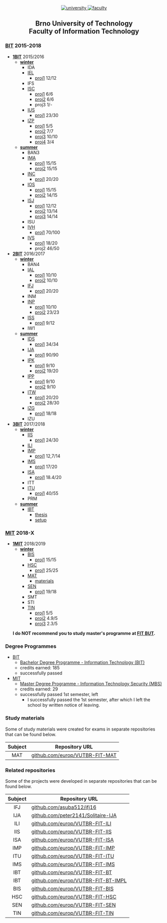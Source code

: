 <div align="center">
	<a href="https://www.vutbr.cz/en/">
		<img src="https://img.shields.io/badge/university-Brno%20University%20of%20Technology-e4002b.svg" alt="university">
	</a>
	<a href="http://www.fit.vutbr.cz/.en">
		<img src="https://img.shields.io/badge/faculty-Faculty%20of%20Information%20Technology-00a9e0.svg" alt="faculty">
	</a>
</div>

<h2 align="center">
	Brno University of Technology<br>Faculty of Information Technology
</h2>

### [BIT](https://github.com/europ/VUTBR-FIT/tree/master/BIT) 2015-2018
* **[1BIT](https://github.com/europ/VUTBR-FIT/tree/master/BIT/1BIT)** 2015/2016
	* **[winter](https://github.com/europ/VUTBR-FIT/tree/master/BIT/1BIT/winter)**
		* IDA
		* [IEL](https://github.com/europ/VUTBR-FIT/tree/master/BIT/1BIT/winter/IEL)
			* [proj1](https://github.com/europ/VUTBR-FIT/tree/master/BIT/1BIT/winter/IEL/proj1) 12/12
		* IFS
		* [ISC](https://github.com/europ/VUTBR-FIT/tree/master/BIT/1BIT/winter/ISC)
			* [proj1](https://github.com/europ/VUTBR-FIT/tree/master/BIT/1BIT/winter/ISC/proj1) 6/6
			* [proj2](https://github.com/europ/VUTBR-FIT/tree/master/BIT/1BIT/winter/ISC/proj2) 6/6
			* proj3 1/-
		* [IUS](https://github.com/europ/VUTBR-FIT/tree/master/BIT/1BIT/winter/IUS)
			* [proj1](https://github.com/europ/VUTBR-FIT/tree/master/BIT/1BIT/winter/IUS/proj1) 23/30
		* [IZP](https://github.com/europ/VUTBR-FIT/tree/master/BIT/1BIT/winter/IZP)
			* [proj1](https://github.com/europ/VUTBR-FIT/tree/master/BIT/1BIT/winter/IZP/proj1) 5/5
			* [proj2](https://github.com/europ/VUTBR-FIT/tree/master/BIT/1BIT/winter/IZP/proj2) 7/7
			* [proj3](https://github.com/europ/VUTBR-FIT/tree/master/BIT/1BIT/winter/IZP/proj3) 10/10
			* [proj4](https://github.com/europ/VUTBR-FIT/tree/master/BIT/1BIT/winter/IZP/proj4) 3/4
	* **[summer](https://github.com/europ/VUTBR-FIT/tree/master/BIT/1BIT/summer)**
		* BAN3
		* [IMA](https://github.com/europ/VUTBR-FIT/tree/master/BIT/1BIT/summer/IMA)
			* [proj1](https://github.com/europ/VUTBR-FIT/tree/master/BIT/1BIT/summer/IMA/proj1) 15/15
			* [proj2](https://github.com/europ/VUTBR-FIT/tree/master/BIT/1BIT/summer/IMA/proj2) 15/15
		* [INC](https://github.com/europ/VUTBR-FIT/tree/master/BIT/1BIT/summer/INC)
			* [proj1](https://github.com/europ/VUTBR-FIT/tree/master/BIT/1BIT/summer/INC/proj1) 20/20
		* [IOS](https://github.com/europ/VUTBR-FIT/tree/master/BIT/1BIT/summer/IOS)
			* [proj1](https://github.com/europ/VUTBR-FIT/tree/master/BIT/1BIT/summer/IOS/proj1) 15/15
			* [proj2](https://github.com/europ/VUTBR-FIT/tree/master/BIT/1BIT/summer/IOS/proj2) 14/15
		* [ISJ](https://github.com/europ/VUTBR-FIT/tree/master/BIT/1BIT/summer/ISJ)
			* [proj1](https://github.com/europ/VUTBR-FIT/tree/master/BIT/1BIT/summer/ISJ/proj1) 12/12
			* [proj2](https://github.com/europ/VUTBR-FIT/tree/master/BIT/1BIT/summer/ISJ/proj2) 13/14
			* [proj3](https://github.com/europ/VUTBR-FIT/tree/master/BIT/1BIT/summer/ISJ/proj3) 14/14
		* ISU
		* [IVH](https://github.com/europ/VUTBR-FIT/tree/master/BIT/1BIT/summer/IVH)
			* [proj1](https://github.com/europ/VUTBR-FIT/tree/master/BIT/1BIT/summer/IVH/proj1) 70/100
		* [IVS](https://github.com/europ/VUTBR-FIT/tree/master/BIT/1BIT/summer/IVS)
			* [proj1](https://github.com/europ/VUTBR-FIT/tree/master/BIT/1BIT/summer/IVS/proj1) 18/20
			* proj2 46/50
* **[2BIT](https://github.com/europ/VUTBR-FIT/tree/master/BIT/2BIT)** 2016/2017
	* **[winter](https://github.com/europ/VUTBR-FIT/tree/master/BIT/2BIT/winter)**
		* BAN4
		* [IAL](https://github.com/europ/VUTBR-FIT/tree/master/BIT/2BIT/winter/IAL)
			* [proj1](https://github.com/europ/VUTBR-FIT/tree/master/BIT/2BIT/winter/IAL/proj1) 10/10
			* [proj2](https://github.com/europ/VUTBR-FIT/tree/master/BIT/2BIT/winter/IAL/proj2) 10/10
		* [IFJ](https://github.com/europ/VUTBR-FIT/tree/master/BIT/2BIT/winter/IFJ)
			* [proj1](https://github.com/europ/VUTBR-FIT/tree/master/BIT/2BIT/winter/IFJ/proj1) 20/20
		* INM
		* [INP](https://github.com/europ/VUTBR-FIT/tree/master/BIT/2BIT/winter/INP)
			* [proj1](https://github.com/europ/VUTBR-FIT/tree/master/BIT/2BIT/winter/INP/proj1) 10/10
			* [proj2](https://github.com/europ/VUTBR-FIT/tree/master/BIT/2BIT/winter/INP/proj2) 23/23
		* [ISS](https://github.com/europ/VUTBR-FIT/tree/master/BIT/2BIT/winter/ISS)
			* [proj1](https://github.com/europ/VUTBR-FIT/tree/master/BIT/2BIT/winter/ISS/proj1) 9/12
		* IW1
	* **[summer](https://github.com/europ/VUTBR-FIT/tree/master/BIT/2BIT/summer)**
		* [IDS](https://github.com/europ/VUTBR-FIT/tree/master/BIT/2BIT/summer/IDS)
			* [proj1](https://github.com/europ/VUTBR-FIT/tree/master/BIT/2BIT/summer/IDS/proj1) 34/34
		* [IJA](https://github.com/europ/VUTBR-FIT/tree/master/BIT/2BIT/summer/IJA)
			* [proj1](https://github.com/europ/VUTBR-FIT/tree/master/BIT/2BIT/summer/IJA/proj1) 90/90
		* [IPK](https://github.com/europ/VUTBR-FIT/tree/master/BIT/2BIT/summer/IPK)
			* [proj1](https://github.com/europ/VUTBR-FIT/tree/master/BIT/2BIT/summer/IPK/proj1) 9/10
			* [proj2](https://github.com/europ/VUTBR-FIT/tree/master/BIT/2BIT/summer/IPK/proj2) 19/20
		* [IPP](https://github.com/europ/VUTBR-FIT/tree/master/BIT/2BIT/summer/IPP)
			* [proj1](https://github.com/europ/VUTBR-FIT/tree/master/BIT/2BIT/summer/IPP/proj1) 9/10
			* [proj2](https://github.com/europ/VUTBR-FIT/tree/master/BIT/2BIT/summer/IPP/proj2) 9/10
		* [ITW](https://github.com/europ/VUTBR-FIT/tree/master/BIT/2BIT/summer/ITW)
			* [proj1](https://github.com/europ/VUTBR-FIT/tree/master/BIT/2BIT/summer/ITW/proj1) 20/20
			* [proj2](https://github.com/europ/VUTBR-FIT/tree/master/BIT/2BIT/summer/ITW/proj2) 28/30
		* [IZG](https://github.com/europ/VUTBR-FIT/tree/master/BIT/2BIT/summer/IZG)
			* [proj1](https://github.com/europ/VUTBR-FIT/tree/master/BIT/2BIT/summer/IZG/proj1) 18/18
		* IZU
* **[3BIT](https://github.com/europ/VUTBR-FIT/tree/master/BIT/3BIT)** 2017/2018
	* **[winter](https://github.com/europ/VUTBR-FIT/tree/master/BIT/3BIT/winter)**
		* [IIS](https://github.com/europ/VUTBR-FIT/tree/master/BIT/3BIT/winter/IIS)
			* [proj1](https://github.com/europ/VUTBR-FIT-IIS) 24/30
		* [ILI](https://github.com/europ/VUTBR-FIT/tree/master/BIT/3BIT/winter/ILI)
		* [IMP](https://github.com/europ/VUTBR-FIT/tree/master/BIT/3BIT/winter/IMP)
			* [proj1](https://github.com/europ/VUTBR-FIT-IMP) 12,7/14
		* [IMS](https://github.com/europ/VUTBR-FIT/tree/master/BIT/3BIT/winter/IMS)
			* [proj1](https://github.com/europ/VUTBR-FIT-IMS) 17/20
		* [ISA](https://github.com/europ/VUTBR-FIT/tree/master/BIT/3BIT/winter/ISA)
			* [proj1](https://github.com/europ/VUTBR-FIT-ISA) 18.4/20
		* ITT
		* [ITU](https://github.com/europ/VUTBR-FIT/tree/master/BIT/3BIT/winter/ITU)
			* [proj1](https://github.com/europ/VUTBR-FIT-ITU) 40/55
		* PRM
	* **[summer](https://github.com/europ/VUTBR-FIT/tree/master/BIT/3BIT/summer)**
		* [IBT](https://github.com/europ/VUTBR-FIT/tree/master/BIT/3BIT/summer/IBT)
			* [thesis](https://github.com/europ/VUTBR-FIT-BT)
			* [setup](https://github.com/europ/VUTBR-FIT-BT-IMPL)

### [MIT](https://github.com/europ/VUTBR-FIT/tree/master/MIT) 2018-X
* **[1MIT](https://github.com/europ/VUTBR-FIT/tree/master/MIT/1MIT)** 2018/2019
	* **[winter](https://github.com/europ/VUTBR-FIT/tree/master/MIT/1MIT/winter)**
		* [BIS](https://github.com/europ/VUTBR-FIT/tree/master/MIT/1MIT/winter/BIS)
			* [proj1](https://github.com/europ/VUTBR-FIT-BIS) 15/15
		* [HSC](https://github.com/europ/VUTBR-FIT/tree/master/MIT/1MIT/winter/HSC)
			* [proj1](https://github.com/europ/VUTBR-FIT-HSC) 25/25
		* [MAT](https://github.com/europ/VUTBR-FIT/tree/master/MIT/1MIT/winter/MAT)
			* [materials](https://github.com/europ/VUTBR-FIT-MAT/)
		* [SEN](https://github.com/europ/VUTBR-FIT/tree/master/MIT/1MIT/winter/SEN)
			* [proj1](https://github.com/europ/VUTBR-FIT-SEN) 19/18
		* SMT
		* STI
		* [TIN](https://github.com/europ/VUTBR-FIT/tree/master/MIT/1MIT/winter/TIN)
			* [proj1](https://github.com/europ/VUTBR-FIT-TIN) 5/5
			* [proj2](https://github.com/europ/VUTBR-FIT-TIN) 4.9/5
			* [proj3](https://github.com/europ/VUTBR-FIT-TIN) 2.3/5

<div align="center">
	<strong>
		I do NOT recommend you to study master's programme at <a href="http://www.fit.vutbr.cz/">FIT BUT</a>.
	</strong>
</div>

### Degree Programmes
* [BIT](#bit-2015-2018)
	* [Bachelor Degree Programme - Information Technology (BIT)](http://www.fit.vutbr.cz/study/bc/stplan-l.php?id=194)
	* credits earned: 185
  * successfully passed
* [MIT](#mit-2018-X)
	* [Master Degree Programme - Information Technology Security (MBS)](http://www.fit.vutbr.cz/study/msc/stplan-l.php?id=216)
	* credits earned: 29
  * successfully passed 1st semester, left
    * I successfully passed the 1st semester, after which I left the school by written notice of leaving.

### Study materials
Some of study materials were created for exams in separate repositories that can be found below.

| Subject | Repository URL                                                           |
| :-----: | ------------------------------------------------------------------------ |
| MAT     | [github.com/europ/VUTBR-FIT-MAT](https://github.com/europ/VUTBR-FIT-MAT) |

### Related repositories
Some of the projects were developed in separate repositories that can be found below.

| Subject | Repository URL                                                                   |
| :-----: | -------------------------------------------------------------------------------- |
| IFJ     | [github.com/asuba512/ifj16](https://github.com/asuba512/ifj16)                   |
| IJA     | [github.com/peter2141/Solitaire-IJA](https://github.com/peter2141/Solitaire-IJA) |
| ILI     | [github.com/europ/VUTBR-FIT-ILI](https://github.com/europ/VUTBR-FIT-ILI)         |
| IIS     | [github.com/europ/VUTBR-FIT-IIS](https://github.com/europ/VUTBR-FIT-IIS)         |
| ISA     | [github.com/europ/VUTBR-FIT-ISA](https://github.com/europ/VUTBR-FIT-ISA)         |
| IMP     | [github.com/europ/VUTBR-FIT-IMP](https://github.com/europ/VUTBR-FIT-IMP)         |
| ITU     | [github.com/europ/VUTBR-FIT-ITU](https://github.com/europ/VUTBR-FIT-ITU)         |
| IMS     | [github.com/europ/VUTBR-FIT-IMS](https://github.com/europ/VUTBR-FIT-IMS)         |
| IBT     | [github.com/europ/VUTBR-FIT-BT](https://github.com/europ/VUTBR-FIT-BT)           |
| IBT     | [github.com/europ/VUTBR-FIT-BT-IMPL](https://github.com/europ/VUTBR-FIT-BT-IMPL) |
| BIS     | [github.com/europ/VUTBR-FIT-BIS](https://github.com/europ/VUTBR-FIT-BIS)         |
| HSC     | [github.com/europ/VUTBR-FIT-HSC](https://github.com/europ/VUTBR-FIT-HSC)         |
| SEN     | [github.com/europ/VUTBR-FIT-SEN](https://github.com/europ/VUTBR-FIT-SEN)         |
| TIN     | [github.com/europ/VUTBR-FIT-TIN](https://github.com/europ/VUTBR-FIT-TIN)         |
